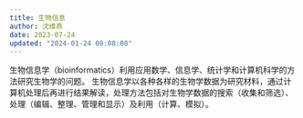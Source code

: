 ```yaml
---
title: 生物信息
author: 沈维燕
date: 2023-07-24
updated: "2024-01-24 08:08:08"
---
```


生物信息学（bioinformatics）利用应用数学、信息学、统计学和计算机科学的方法研究生物学的问题。 生物信息学以各种各样的生物学数据为研究材料，通过计算机处理后再进行结果解读，处理方法包括对生物学数据的搜索（收集和筛选）、处理（编辑、整理、管理和显示）及利用（计算、模拟）。
